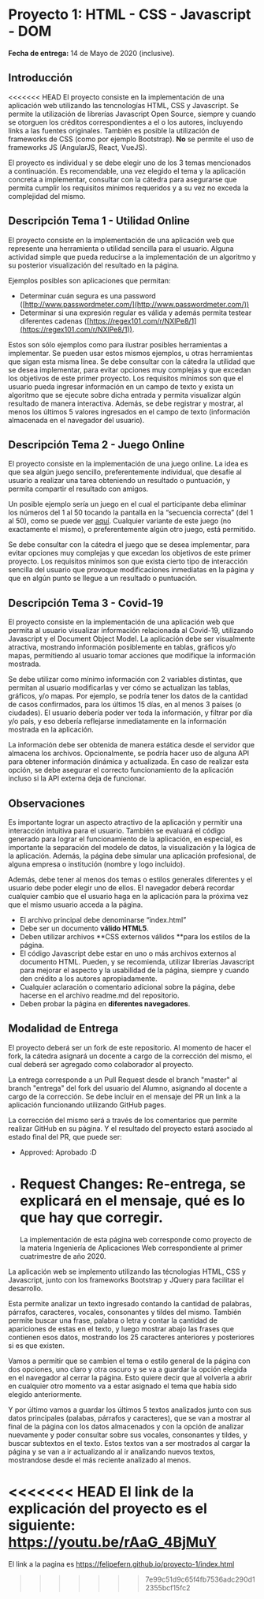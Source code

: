 # Proyecto 1: HTML - CSS - Javascript - DOM

**Fecha de entrega:** 14 de Mayo de 2020 (inclusive).

## **Introducción**

<<<<<<< HEAD
El proyecto consiste en la implementación de una aplicación web utilizando las tencnologías HTML, CSS y Javascript. Se permite la utilización de librerías Javascript Open Source, siempre y cuando se otorguen los créditos correspondientes a el o los autores, incluyendo links a las fuentes originales. También es posible la utilización de frameworks de CSS (como por ejemplo Bootstrap). **No** se permite el uso de frameworks JS (AngularJS, React, VueJS).

El proyecto es individual y se debe elegir uno de los 3 temas mencionados a continuación. Es recomendable, una vez elegido el tema y la aplicación concreta a implementar, consultar con la cátedra para asegurarse que permita cumplir los requisitos mínimos requeridos y a su vez no exceda la complejidad del mismo.

## **Descripción Tema 1 - Utilidad Online**

El proyecto consiste en la implementación de una aplicación web que represente una herramienta o utilidad sencilla para el usuario. Alguna actividad simple que pueda reducirse a la implementación de un algoritmo y su posterior visualización del resultado en la página.

Ejemplos posibles son aplicaciones que permitan:

- Determinar cuán segura es una password ([http://www.passwordmeter.com/](http://www.passwordmeter.com/))
- Determinar si una expresión regular es válida y además permita testear diferentes cadenas ([https://regex101.com/r/NXlPe8/1](https://regex101.com/r/NXlPe8/1)).

Estos son sólo ejemplos como para ilustrar posibles herramientas a implementar. Se pueden usar estos mismos ejemplos, u otras herramientas que sigan esta misma línea. Se debe consultar con la cátedra la utilidad que se desea implementar, para evitar opciones muy complejas y que excedan los objetivos de este primer proyecto. Los requisitos mínimos son que el usuario pueda ingresar información en un campo de texto y exista un algoritmo que se ejecute sobre dicha entrada y permita visualizar algún resultado de manera interactiva. Además, se debe registrar y mostrar, al menos los últimos 5 valores ingresados en el campo de texto (información almacenada en el navegador del usuario).

## **Descripción Tema 2 - Juego Online**

El proyecto consiste en la implementación de una juego online. La idea es que sea algún juego sencillo, preferentemente individual, que desafíe al usuario a realizar una tarea obteniendo un resultado o puntuación, y permita compartir el resultado con amigos.

Un posible ejemplo sería un juego en el cual el participante deba eliminar los números del 1 al 50 tocando la pantalla en la “secuencia correcta” (del 1 al 50), como se puede ver [aquí](http://zzzscore.com/1to50/en/). Cualquier variante de este juego (no exactamente el mismo), o preferentemente algún otro juego, está permitido.

Se debe consultar con la cátedra el juego que se desea implementar, para evitar opciones muy complejas y que excedan los objetivos de este primer proyecto. Los requisitos mínimos son que exista cierto tipo de interacción sencilla del usuario que provoque modificaciones inmediatas en la página y que en algún punto se llegue a un resultado o puntuación.

## **Descripción Tema 3 - Covid-19**

El proyecto consiste en la implementación de una aplicación web que permita al usuario visualizar información relacionada al Covid-19, utilizando Javascript y el Document Object Model. La aplicación debe ser visualmente atractiva, mostrando información posiblemente en tablas, gráficos y/o mapas, permitiendo al usuario tomar acciones que modifique la información mostrada.

Se debe utilizar como mínimo información con 2 variables distintas, que permitan al usuario modificarlas y ver cómo se actualizan las tablas, gráficos, y/o mapas. Por ejemplo, se podría tener los datos de la cantidad de casos confirmados, para los últimos 15 días, en al menos 3 países (o ciudades). El usuario debería poder ver toda la información, y filtrar por día y/o país, y eso debería reflejarse inmediatamente en la información mostrada en la aplicación.

La información debe ser obtenida de manera estática desde el servidor que almacena los archivos. Opcionalmente, se podría hacer uso de alguna API para obtener información dinámica y actualizada. En caso de realizar esta opción, se debe asegurar el correcto funcionamiento de la aplicación incluso si la API externa deja de funcionar.

## Observaciones

Es importante lograr un aspecto atractivo de la aplicación y permitir una interacción intuitiva para el usuario. También se evaluará el código generado para lograr el funcionamiento de la aplicación, en especial, es importante la separación del modelo de datos, la visualización y la lógica de la aplicación. Además, la página debe simular una aplicación profesional, de alguna empresa o institución (nombre y logo incluido).

Además, debe tener al menos dos temas o estilos generales diferentes y el usuario debe poder elegir uno de ellos. El navegador deberá recordar cualquier cambio que el usuario haga en la aplicación para la próxima vez que el mismo usuario acceda a la página.

- El archivo principal debe denominarse “index.html”
- Debe ser un documento **válido HTML5**.
- Deben utilizar archivos **CSS externos válidos **para los estilos de la página.
- El código Javascript debe estar en uno o más archivos externos al documento HTML. Pueden, y se recomienda, utilizar librerías Javascript para mejorar el aspecto y la usabilidad de la página, siempre y cuando den crédito a los autores apropiadamente.
- Cualquier aclaración o comentario adicional sobre la página, debe hacerse en el archivo readme.md del repositorio.
- Deben probar la página en **diferentes navegadores**.

## Modalidad de Entrega

El proyecto deberá ser un fork de este repositorio. Al momento de hacer el fork, la cátedra asignará un docente a cargo de la corrección del mismo, el cual deberá ser agregado como colaborador al proyecto.

La entrega corresponde a un Pull Request desde el branch "master" al branch "entrega" del fork del usuario del Alumno, asignando al docente a cargo de la corrección. Se debe incluir en el mensaje del PR un link a la aplicación funcionando utilizando GitHub pages.

La corrección del mismo será a través de los comentarios que permite realizar GitHub en su página. Y el resultado del proyecto estará asociado al estado final del PR, que puede ser:

- Approved: Aprobado :D
- # Request Changes: Re-entrega, se explicará en el mensaje, qué es lo que hay que corregir.
  La implementación de esta página web corresponde como proyecto de la materia Ingeniería de Aplicaciones Web correspondiente al primer
  cuatrimestre de año 2020.

La aplicación web se implemento utilizando las técnologias HTML, CSS y Javascript, junto con
los frameworks Bootstrap y JQuery para facilitar el desarrollo.

Esta permite analizar un texto ingresado contando la cantidad de palabras, párrafos, caracteres, vocales,
consonantes y tildes del mismo. También permite buscar una frase, palabra o letra y contar la cantidad de
apariciones de estas en el texto, y luego mostrar abajo las frases que contienen esos datos,
mostrando los 25 caracteres anteriores y posteriores si es que existen.

Vamos a permitir que se cambien el tema o estilo general de la página con dos opciones, uno claro
y otra oscuro y se va a guardar la opción elegida en el navegador al cerrar la página.
Esto quiere decir que al volverla a abrir en cualquier otro momento va a estar asignado el tema
que había sido elegido anteriormente.

Y por último vamos a guardar los últimos 5 textos analizados junto con sus datos principales
(palabas, párrafos y caracteres), que se van a mostrar al final de la página con los datos almacenados
y con la opción de analizar nuevamente y poder consultar sobre sus vocales, consonantes y tildes,
y buscar subtextos en el texto. Estos textos van a ser mostrados al cargar la página y se van a ir
actualizando al ir analizando nuevos textos, mostrandose desde el más reciente analizado al menos.

<<<<<<< HEAD
El link de la explicación del proyecto es el siguiente:
https://youtu.be/rAaG_4BjMuY
=======
El link a la pagina es https://felipefern.github.io/proyecto-1/index.html
>>>>>>> 7e99c51d9c65f4fb7536adc290d12355bcf15fc2

